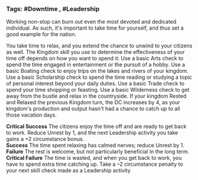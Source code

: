 ### Tags: #Downtime , #Leadership 

Working non-stop can burn out even the most devoted and dedicated individual. As such, it's important to take time for yourself, and thus set a good example for the nation.  
  
You take time to relax, and you extend the chance to unwind to your citizens as well. The Kingdom skill you use to determine the effectiveness of your time off depends on how you want to spend it: Use a basic Arts check to spend the time engaged in entertainment or the pursuit of a hobby. Use a basic Boating check to enjoy trips on the lakes and rivers of your kingdom. Use a basic Scholarship check to spend the time reading or studying a topic of personal interest beyond your daily duties. Use a basic Trade check to spend your time shopping or feasting. Use a basic Wilderness check to get away from the bustle and relax in the countryside. If your kingdom Rested and Relaxed the previous Kingdom turn, the DC increases by 4, as your kingdom's production and output hasn't had a chance to catch up to all those vacation days.  
  
**Critical Success** The citizens enjoy the time off and are ready to get back to work. Reduce Unrest by 1, and the next Leadership activity you take gains a +2 circumstance bonus.  
**Success** The time spent relaxing has calmed nerves; reduce Unrest by 1.  
**Failure** The rest is welcome, but not particularly beneficial in the long term.  
**Critical Failure** The time is wasted, and when you get back to work, you have to spend extra time catching up. Take a –2 circumstance penalty to your next skill check made as a Leadership activity